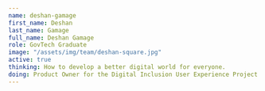 ```yaml
---
name: deshan-gamage
first_name: Deshan
last_name: Gamage
full_name: Deshan Gamage
role: GovTech Graduate
image: "/assets/img/team/deshan-square.jpg"
active: true
thinking: How to develop a better digital world for everyone. 
doing: Product Owner for the Digital Inclusion User Experience Project and Product Owner for the Emerging Technology 20 year landscape. 
---
```

